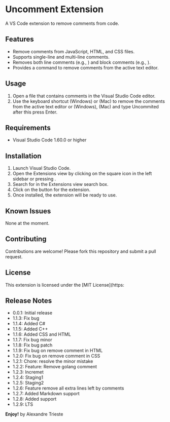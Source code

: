 # Uncomment Extension
A VS Code extension to remove comments from code.

<!-- eu nao sei mais o que fazer nesta triste tarde de domingo
ainda assim, vou vivendo as evidencias de uma louca aventura country -->
## Features
- Remove comments from JavaScript, HTML, and CSS files.
- Supports single-line and multi-line comments.
- Removes both line comments (e.g., ) and block comments (e.g., ).
- Provides a command to remove comments from the active text editor.

## Usage
1. Open a file that contains comments in the Visual Studio Code editor.
2. Use the keyboard shortcut  (Windows) or  (Mac) to remove the comments from the active text editor or  (Windows),  (Mac) and type Uncommited after this press Enter.

## Requirements
- Visual Studio Code 1.60.0 or higher

## Installation
1. Launch Visual Studio Code.
2. Open the Extensions view by clicking on the square icon in the left sidebar or pressing .
3. Search for  in the Extensions view search box.
4. Click on the  button for the  extension.
5. Once installed, the extension will be ready to use.

## Known Issues
None at the moment.

## Contributing
Contributions are welcome! Please fork this repository and submit a pull request.

## License
This extension is licensed under the [MIT License](https:

## Release Notes
- 0.0.1: Initial release
- 1.1.3: Fix bug
- 1.1.4: Added C#
- 1.1.5: Added C++
- 1.1.6: Added CSS and HTML
- 1.1.7: Fix bug minor
- 1.1.8: Fix bug patch
- 1.1.9: Fix bug on remove comment in HTML
- 1.2.0: Fix bug on remove comment in CSS
- 1.2.1: Chore: resolve the minor mistake
- 1.2.2: Feature: Remove golang comment
- 1.2.3: Incremet
- 1.2.4: Staging1
- 1.2.5: Staging2
- 1.2.6: Feature remove all extra lines left by comments
- 1.2.7: Added Markdown support
- 1.2.8: Added support
- 1.2.9: LTS

**Enjoy!**
by Alexandre Trieste
